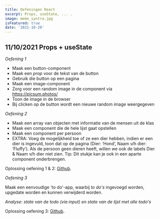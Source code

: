 ```yaml
---
title: Oefeningen React
excerpt: Props, useState, ... .
image: memo_syntra.jpg
isFeatured: true
date: '2021-10-20'
---
```


## 11/10/2021 Props + useState

*Oefening 1*

- Maak een button-component
- Maak een *prop* voor de tekst van de button
- Gebruik die button op een pagina
- Maak een image-component
- Zorg voor een random image in de component via https://picsum.photos/
- Toon de image in de browser
- Bij clicken op de button wordt een nieuwe random image weergegeven

*Oefening 2*

- Maak een array van objecten met informatie van de mensen uit de klas
- Maak een component die de hele lijst gaat opstellen
- Maak een component per persoon
- EXTRA: Voeg de mogelijkheid toe of ze een dier hebben, indien er een dier is ingevuld, toon dat op de pagina (Dier: ‘Hond’, Naam v/h dier: ‘Fluffy’). Als de persoon geen dieren heeft, willen we ook de labels Dier & Naam v/h dier niet zien. Tip: Dit stukje kan je ook in een aparte component onderbrengen.

Oplossing oefening 1 & 2: [Github](https://github.com/Christian-Mar/syntra_exercise_useState).

*Oefening 3*

Maak een eenvoudige 'to do'-app, waarbij *to do's* ingevoegd worden, upgedate worden en kunnen verwijderd worden. 

*Analyse: state van de todo (via input) en state van de lijst met alle todo's*

Oplossing oefening 3: [Github](https://github.com/Christian-Mar/react_todo).